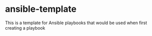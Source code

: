 # ansible-template
This is a template for Ansible playbooks that would be used when first creating a playbook
